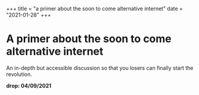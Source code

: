 +++
title = "a primer about the soon to come alternative internet"
date = "2021-01-28"
+++



# A primer about the soon to come alternative internet

An in-depth but accessible discussion so that you losers can finally start the revolution.

**drop: 04/09/2021**